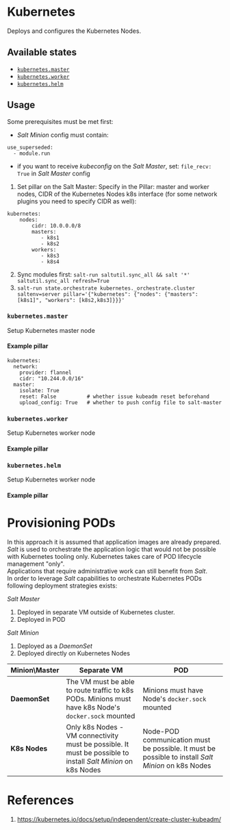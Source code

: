 # Kubernetes
Deploys and configures the Kubernetes Nodes.  

## Available states
 - [`kubernetes.master`](#kubernetesmaster)
 - [`kubernetes.worker`](#kubernetesworker)
 - [`kubernetes.helm`](#kuberneteshelm)

## Usage
Some prerequisites must be met first:
 - _Salt Minion_ config must contain:
```
use_superseded:
  - module.run
```
 - if you want to receive _kubeconfig_ on the _Salt Master_, set: `file_recv: True` in _Salt Master_ config

1. Set pillar on the Salt Master:
Specify in the Pillar: master and worker nodes, CIDR of the Kubernetes Nodes k8s interface (for some network plugins you need to specify CIDR as well):
```
kubernetes:
    nodes:
        cidr: 10.0.0.0/8
        masters:
           - k8s1
           - k8s2
        workers:
           - k8s3
           - k8s4
```
2. Sync modules first: `salt-run saltutil.sync_all && salt '*' saltutil.sync_all refresh=True`
3. `salt-run state.orchestrate kubernetes._orchestrate.cluster saltenv=server pillar='{"kubernetes": {"nodes": {"masters": [k8s1]", "workers": [k8s2,k8s3]}}}'`

### `kubernetes.master`
Setup Kubernetes master node

#### Example pillar
```
kubernetes:
  network:
    provider: flannel
    cidr: "10.244.0.0/16"
  master:
    isolate: True
    reset: False          # whether issue kubeadm reset beforehand 
    upload_config: True   # whether to push config file to salt-master
```

### `kubernetes.worker`
Setup Kubernetes worker node

#### Example pillar

### `kubernetes.helm`
Setup Kubernetes worker node

#### Example pillar

# Provisioning PODs
In this approach it is assumed that application images are already prepared. _Salt_ is used to orchestrate the application logic that would not be possible with Kubernetes tooling only. 
Kubernetes takes care of POD lifecycle management "only".  
Applications that require administrative work can still benefit from _Salt_.  
In order to leverage _Salt_ capabilities to orchestrate Kubernetes PODs following deployment strategies exists:  

_Salt Master_
 1. Deployed in separate VM outside of Kubernetes cluster.  
 2. Deployed in POD

_Salt Minion_
 1. Deployed as a _DaemonSet_ 
 2. Deployed directly on Kubernetes Nodes
 
| Minion\Master | Separate VM | POD |
| - | - | - |
| **DaemonSet** | The VM must be able to route traffic to k8s PODs. Minions must have k8s Node's `docker.sock` mounted | Minions must have Node's `docker.sock` mounted |
| **K8s Nodes** | Only k8s Nodes - VM connectivity must be possible. It must be possible to install _Salt Minion_ on k8s Nodes | Node-POD communication must be possible. It must be possible to install _Salt Minion_ on k8s Nodes | 


# References
1. https://kubernetes.io/docs/setup/independent/create-cluster-kubeadm/
